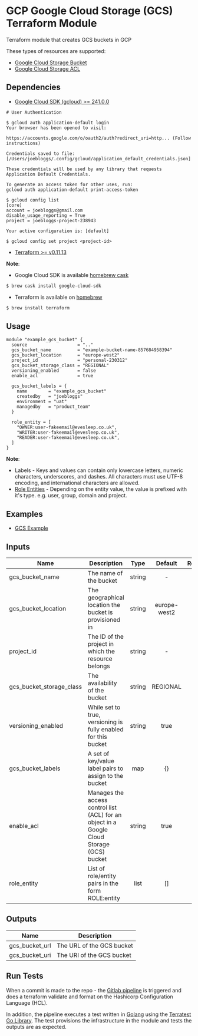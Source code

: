 # GCP Google Cloud Storage (GCS) Terraform Module

Terraform module that creates GCS buckets in GCP

These types of resources are supported:

* [Google Cloud Storage Bucket](https://www.terraform.io/docs/providers/google/r/storage_bucket.html)
* [Google Cloud Storage ACL](https://www.terraform.io/docs/providers/google/r/storage_bucket_acl.html)

## Dependencies

* [Google Cloud SDK (gcloud) >= 241.0.0](https://cloud.google.com/sdk/gcloud/)

```
# User Authentication

$ gcloud auth application-default login
Your browser has been opened to visit:

https://accounts.google.com/o/oauth2/auth?redirect_uri=http... (Follow instructions)

Credentials saved to file: [/Users/joebloggs/.config/gcloud/application_default_credentials.json]

These credentials will be used by any library that requests
Application Default Credentials.

To generate an access token for other uses, run:
gcloud auth application-default print-access-token

$ gcloud config list
[core]
account = joebloggs@gmail.com
disable_usage_reporting = True
project = joebloggs-project-238943

Your active configuration is: [default]

$ gcloud config set project <project-id>
```

* [Terraform >= v0.11.13](https://learn.hashicorp.com/terraform/getting-started/install.html)

**Note**:

* Google Cloud SDK is available [homebrew cask](https://github.com/Homebrew/homebrew-cask)

```bash
$ brew cask install google-cloud-sdk
```

* Terraform is available on [homebrew](https://brew.sh/)

```bash
$ brew install terraform
```

## Usage

```hcl
module "example_gcs_bucket" {
  source                   = ".."
  gcs_bucket_name          = "example-bucket-name-857684958394"
  gcs_bucket_location      = "europe-west2"
  project_id               = "personal-230312"
  gcs_bucket_storage_class = "REGIONAL"
  versioning_enabled       = false
  enable_acl               = true

  gcs_bucket_labels = {
    name        = "example_gcs_bucket"
    createdby   = "joebloggs"
    environment = "uat"
    managedby   = "product_team"
  }

  role_entity = [
    "OWNER:user-fakeemail@evesleep.co.uk",
    "WRITER:user-fakeemail@evesleep.co.uk",
    "READER:user-fakeemail@evesleep.co.uk",
  ]
}
```

**Note**:

* Labels - Keys and values can contain only lowercase letters, numeric characters, underscores, and dashes. All characters must use UTF-8 encoding, and international characters are allowed.
* [Role Entities](https://cloud.google.com/storage/docs/json_api/v1/bucketAccessControls) - Depending on the entity value, the value is prefixed with it's type. e.g. user, group, domain and project.

## Examples

* [GCS Example](example/main.tf)

## Inputs

| Name | Description | Type | Default | Required |
|------|-------------|:----:|:-----:|:-----:|
| gcs_bucket_name | The name of the bucket | string | - | yes |
| gcs_bucket_location | The geographical location the bucket is provisioned in | string | europe-west2 | no |
| project_id | The ID of the project in which the resource belongs | string | - | yes |
| gcs_bucket_storage_class| The availability of the bucket | string | REGIONAL | no |
| versioning_enabled | While set to true, versioning is fully enabled for this bucket | string | true | no |
| gcs_bucket_labels | A set of key/value label pairs to assign to the bucket | map| {} | no |
| enable_acl | Manages the access control list (ACL) for an object in a Google Cloud Storage (GCS) bucket | string | true | no |
| role_entity | List of role/entity pairs in the form ROLE:entity | list | [] | no |

## Outputs

| Name | Description |
|------|-------------|
| gcs_bucket_url | The URL of the GCS bucket |
| gcs_bucket_uri | The URI of the GCS bucket |

## Run Tests

When a commit is made to the repo - the [Gitlab pipeline](.gitlab-ci.yml) is triggered and does a terraform validate and format on the Hashicorp Configuration Language (HCL).

In addition, the pipeline executes a test written in [Golang](https://golang.org/) using the [Terratest Go Library](https://github.com/gruntwork-io/terratest). The test provisions the infrastructure in the module and tests the outputs are as expected.